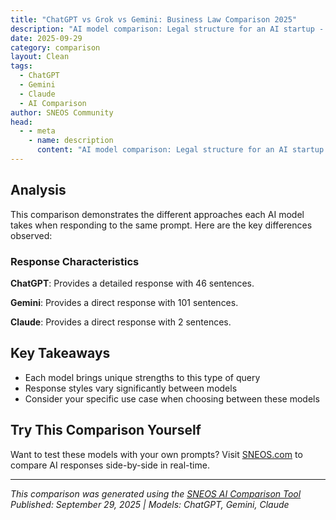 ```yaml
---
title: "ChatGPT vs Grok vs Gemini: Business Law Comparison 2025"
description: "AI model comparison: Legal structure for an AI startup - LLC vs Corp vs C-Corp in 2025..."
date: 2025-09-29
category: comparison
layout: Clean
tags:
  - ChatGPT
  - Gemini
  - Claude
  - AI Comparison
author: SNEOS Community
head:
  - - meta
    - name: description
      content: "AI model comparison: Legal structure for an AI startup - LLC vs Corp vs C-Corp in 2025..."
---
```


<ChatComparison
  title="ChatGPT vs Grok vs Gemini: Business Law Comparison 2025"
  prompt="Legal structure for an AI startup - LLC vs Corp vs C-Corp in 2025"
  :responses='{
    "ChatGPT": "When deciding on the legal structure for an AI startup in 2025, entrepreneurs commonly consider LLCs, Corporations (often C-Corporations), and sometimes S-Corporations. Each structure has distinct implications for liability, taxation, fundraising, governance, and compliance. Here\u0027s a comparison to help you choose the best option for your AI startup:\n\n---\n\n### 1. LLC (Limited Liability Company)\n**Overview:**  \nAn LLC is a flexible, hybrid business structure that provides limited liability protection to owners (called members) but allows for pass-through taxation.\n\n**Advantages:**  \n- **Limited Liability:** Protects owners\u0027 personal assets from business liabilities.  \n- **Pass-Through Taxation:** Profits and losses pass through directly to members\u2019 personal tax returns, avoiding double taxation.  \n- **Flexible Management:** Fewer formalities than a corporation; can be member-managed or manager-managed.  \n- **Simpler Compliance:** Less paperwork, fewer meetings, and easier record-keeping.  \n- **Profit Distribution Flexibility:** Members can allocate profits and losses disproportionately to ownership percentages.\n\n**Disadvantages:**  \n- **Investment \u0026 Fundraising:** Venture capital firms and many professional investors prefer investing in C-Corps due to stock options and clear equity structures.  \n- **Limited Stock Options:** LLCs cannot issue stock, making employee incentives like stock options complicated, which is a drawback for startups needing to attract tech talent.  \n- **Self-Employment Taxes:** Members may be subject to self-employment tax on all profits.\n\n**Best for:**  \n- Early-stage startups not immediately seeking venture capital.  \n- Founders who want simplicity, tax flexibility, and fewer compliance requirements.  \n- Businesses planning smaller scale or alternative funding sources.\n\n---\n\n### 2. Corporation (General, usually a C-Corp)\n**Overview:**  \nA corporation is a separate legal entity owned by shareholders. It is governed by a board of directors and officers.\n\n**Subtypes:**  \n- **C-Corporation:** Default for corporations, subject to corporate income tax.  \n- **S-Corporation:** Pass-through taxation but with restrictions on shareholders and stock classes. Not typically used by venture-backed startups.\n\n---\n\n### 3. C-Corporation (most common for startups)\n**Advantages:**  \n- **Attractive to Investors:** Preferred by VCs and angel investors due to standardized equity (common and preferred stock), stock options (like ISOs and NSOs), and simpler exit processes.  \n- **Limited Liability:** Protective wall between personal assets and corporate liabilities.  \n- **Perpetual Existence:** Continues regardless of ownership changes.  \n- **Employee Incentives:** Can issue stock options and other equity incentives critical for attracting top AI talent.  \n- **Potential Tax Benefits:** Qualified Small Business Stock (QSBS) exemptions may offer capital gains tax benefits for founders/investors.  \n- **Easier to Go Public:** If planning an IPO, a C-Corp is required.\n\n**Disadvantages:**  \n- **Double Taxation:** Corporation pays income tax on profits, then shareholders pay taxes on dividends (though many startups retain earnings, minimizing dividends).  \n- **More Formalities:** Annual meetings, board resolutions, bylaws, record-keeping, and compliance are required.  \n- **Costs:** Higher administrative and legal costs than an LLC.\n\n**Best for:**  \n- Startups seeking venture capital funding.  \n- Companies planning to issue stock options to employees.  \n- Businesses aiming for rapid growth, IPO, or acquisition.  \n- Founders wanting to attract serious investment and scale fast.\n\n---\n\n### Summary Table\n\n| Feature                  | LLC                          | C-Corporation                     | S-Corporation              |\n|--------------------------|------------------------------|----------------------------------|----------------------------|\n| **Liability Protection** | Yes                          | Yes                              | Yes                        |\n| **Taxation**             | Pass-through (single level)  | Double taxation                  | Pass-through (single level)|\n| **Stock Options**        | Difficult to issue            | Easy and standard                | Limited                    |\n| **Investor Preference**  | Less preferred                | Preferred                       | Not for VCs                |\n| **Formalities**          | Minimal                      | High (meetings, bylaws)          | Moderate                   |\n| **Flexibility**          | High                        | Lower                           | Moderate                   |\n| **Best For**             | Small, bootstrapped startups | Venture-funded and scalable AI startups | Small businesses with limited shareholders |\n\n---\n\n### Additional Considerations for AI Startups in 2025\n\n- **IP Ownership:** Choose a structure that facilitates clear intellectual property ownership and assignment agreements, critical in AI. Corporations often handle this more straightforwardly.  \n- **Equity Incentives for Talent:** AI startups often need to attract highly skilled engineers with equity compensation, favoring the C-Corp model.  \n- **Fundraising Plans:** If you plan to raise multiple funding rounds or pursue VC/angel investment, a C-Corp is almost always the preferred structure.  \n- **Tax Changes:** Monitor evolving tax laws regarding pass-through entities, capital gains, and stock options. C-Corp QSBS benefits can be significant if criteria are met.\n\n---\n\n### Recommendation\n\n**For most AI startups in 2025 aiming to grow fast, raise venture capital, hire top talent, and potentially go public or seek acquisition:**\n\n- **Form a Delaware C-Corporation.** It offers the best ecosystem for startup growth, investment, and employee equity plans.\n\n**If your AI startup is small, founder-funded, or focused on flexibility without immediate plans for VC investment:**\n\n- **Consider an LLC initially**, with the possibility to convert to a C-Corp later if needed.\n\n---\n\n**Consult with a startup-focused attorney and tax advisor to tailor the decision to your specific goals, location, and circumstances.** Laws frequently update, and professional guidance ensures compliance and optimal structure choice.",
    "Gemini": "Okay, let\u0027s break down the legal structure options for an AI startup in 2025, considering the potential future landscape and what each structure offers.  This is for informational purposes only and does not constitute legal or financial advice. Consult with qualified professionals for specific guidance tailored to your situation.\n\n**Factors to Consider in 2025 (Specific to AI Startups):**\n\n*   **AI Liability Landscape:** By 2025, the legal landscape around AI liability will likely be more defined.  How liable is the startup for outputs, decisions, or harms caused by its AI?  The legal structure can offer varying levels of liability protection.\n*   **Data Privacy and Compliance:**  Regulations like GDPR (or its global equivalents) are likely to be even more stringent. The chosen structure can affect how easily you can comply with these regulations.\n*   **IP Protection:** AI algorithms, datasets, and models are valuable IP. The structure should facilitate strong IP protection.\n*   **Investment Climate:** What kind of investors are you targeting?  Venture Capitalists (VCs) typically prefer certain structures over others.\n*   **Future Scalability:**  Do you plan for rapid growth, potential acquisition, or an IPO?\n*   **Tax Implications:**  Each structure has different tax implications, which can significantly impact your bottom line.\n*   **Employee Stock Options:** If you plan to attract talent with stock options, some structures are easier to manage than others.\n\n**Legal Structure Options:**\n\n1.  **Limited Liability Company (LLC):**\n\n    *   **Pros:**\n        *   **Simplicity:** Easier to set up and maintain than a corporation. Less administrative burden.\n        *   **Flexibility:**  More flexible in terms of management structure and profit distribution.  You can customize the operating agreement.\n        *   **Pass-Through Taxation:**  Profits and losses are passed through to the members\u0027 (owners\u0027) individual income taxes, avoiding double taxation (where the company pays tax on its profits and the owners pay tax again when they receive those profits).  This can be advantageous in the early stages when you might be operating at a loss.\n        *   **Liability Protection:** Protects the personal assets of the members from business debts and lawsuits.\n    *   **Cons:**\n        *   **Investor Appeal:**  Generally, LLCs are *less* attractive to venture capitalists.  VCs typically prefer corporations because of their familiar structure, ease of issuing stock, and potential for future IPOs.\n        *   **Tax Complexity (Potentially):** While pass-through taxation can be beneficial, it can also create complexities, especially as the business grows.  You might need to make estimated tax payments.\n        *   **Stock Options:**  Issuing stock options to employees is more complex with an LLC compared to a corporation. It can be done, but it requires more careful planning.\n        *   **Limited Scalability (Potentially):** While an LLC can scale, it\u0027s often seen as less suitable for very large, high-growth companies aiming for a public offering.\n        *   **Self-Employment Taxes:** Members are subject to self-employment taxes on their share of the company\u0027s profits.\n    *   **Suitable for:**\n        *   Early-stage AI startups with limited funding needs.\n        *   AI startups that are bootstrapped (self-funded).\n        *   Startups where the founders want maximum control and flexibility.\n        *   Startups that are not seeking venture capital in the short term.\n\n2.  **S Corporation (S-Corp):**\n\n    *   **Pros:**\n        *   **Pass-Through Taxation:** Similar to an LLC, profits and losses are passed through to the shareholders\u0027 individual income taxes.\n        *   **Potential Tax Savings:**  Shareholders who are also employees can pay themselves a reasonable salary and take the remaining profits as distributions, which are not subject to self-employment taxes. This can lead to tax savings compared to an LLC.\n        *   **Liability Protection:**  Protects personal assets from business debts and lawsuits.\n    *   **Cons:**\n        *   **Restrictions:**  S-Corps have stricter requirements than LLCs.  There are limitations on the number of shareholders and the types of shareholders.  S-Corps can only have one class of stock.\n        *   **Complexity:** More complex to set up and maintain than an LLC.\n        *   **Investor Appeal:**  Still less attractive to venture capitalists than a C-Corp, although slightly better than an LLC.\n    *   **Suitable for:**\n        *   AI startups with a few shareholders who are actively involved in the business.\n        *   Startups that want to minimize self-employment taxes.\n        *   Startups that are not seeking significant venture capital funding.\n\n3.  **C Corporation (C-Corp):**\n\n    *   **Pros:**\n        *   **Investor Appeal:**  The preferred structure for venture capitalists. C-Corps allow for the issuance of multiple classes of stock, which is crucial for attracting investors and compensating employees with stock options.\n        *   **Unlimited Shareholders:**  No limitations on the number or types of shareholders.\n        *   **Easy to Raise Capital:** Facilitates raising capital through the sale of stock.\n        *   **Stock Options:**  Easy to issue stock options to attract and retain talent.\n        *   **Liability Protection:** Strong protection of personal assets from business debts and lawsuits.\n        *   **Scalability:**  The most suitable structure for high-growth companies with plans for an IPO or acquisition.\n    *   **Cons:**\n        *   **Double Taxation:**  The C-Corp pays corporate income tax on its profits, and then shareholders pay individual income tax on dividends they receive.\n        *   **Complexity:**  The most complex and expensive structure to set up and maintain. Requires more stringent corporate governance.\n        *   **Administrative Burden:**  More regulatory compliance requirements.\n    *   **Suitable for:**\n        *   AI startups that are seeking significant venture capital funding.\n        *   Startups with plans for rapid growth and a potential IPO or acquisition.\n        *   Startups that need to attract and retain top talent with stock options.\n        *   Startups anticipating significant profits that might outweigh the double taxation issue, especially when considering strategic tax planning.\n\n**Specific Considerations for AI Startups in 2025:**\n\n*   **AI Ethics and Compliance:** By 2025, expect stricter regulations around AI ethics, bias, and transparency. The C-Corp structure, with its formal governance and board of directors, might be beneficial for demonstrating a commitment to ethical AI practices and regulatory compliance. An LLC can also handle this, but it might require more effort to establish clear governance structures.\n*   **Data Security and Privacy:** Given the sensitivity of data often used in AI, a C-Corp\u0027s formal structure and emphasis on compliance can be advantageous in demonstrating data security and privacy practices to investors and regulators.\n*   **IP Strategy:** The C-Corp is generally viewed as the best structure for managing and protecting intellectual property, especially as it relates to attracting investment.\n*   **Global Expansion:** If you plan to expand internationally, a C-Corp can be easier to manage from a legal and tax perspective.\n\n**Decision-Making Framework:**\n\nHere\u0027s a simplified decision-making framework:\n\n1.  **Funding Needs:**\n    *   **Bootstrapped/Small Seed Funding:**  LLC or S-Corp might be sufficient.\n    *   **Venture Capital:**  C-Corp is almost mandatory.\n2.  **Growth Plans:**\n    *   **Slow/Steady Growth:**  LLC or S-Corp.\n    *   **Rapid Growth/IPO/Acquisition:**  C-Corp.\n3.  **Tax Situation:**\n    *   **Early Losses:**  LLC or S-Corp (pass-through taxation).\n    *   **Significant Profits (Later Stage):**  C-Corp might be advantageous with proper tax planning, especially with strategies to mitigate double taxation.\n4.  **Complexity Tolerance:**\n    *   **Simple is Key:**  LLC.\n    *   **Willing to Invest in Legal/Accounting:**  C-Corp.\n5.  **Liability Concerns:**\n    *   **High Risk/High Liability Potential:** C-Corp is arguably the strongest from a liability perspective, but all structures provide liability protection. Consult with legal counsel on insurance and other risk mitigation strategies.\n\n**Recommendations:**\n\n*   **Early Stage (Idea Phase, Limited Funding):** Start with an LLC for its simplicity and flexibility. You can always convert to a C-Corp later if you need to raise venture capital.\n*   **Seeking Seed Funding/Early VC:** Consider forming a C-Corp from the outset or converting from an LLC to a C-Corp.\n*   **High-Growth Potential/IPO Aspirations:** C-Corp is the clear choice.\n\n**Crucial Next Steps:**\n\n1.  **Consult with an Attorney:** This is absolutely essential.  An attorney specializing in startup law can advise you on the best structure for your specific circumstances and help you navigate the legal requirements.\n2.  **Consult with a Tax Advisor:** A tax advisor can help you understand the tax implications of each structure and develop a tax strategy that is tailored to your business.\n3.  **Create a Business Plan:** A well-defined business plan will help you determine your funding needs, growth plans, and long-term goals, which will inform your choice of legal structure.\n4.  **Consider Delaware:** Many startups, particularly those seeking venture capital, incorporate in Delaware due to its favorable corporate laws.\n\nRemember that the best legal structure for your AI startup in 2025 will depend on your unique circumstances.  Do your research, seek professional advice, and choose the structure that will best support your long-term goals. Good luck!\n",
    "Claude": "Invalid API source. Please specify \u0027openai\u0027, \u0027anthropic\u0027, \u0027gemini\u0027, \u0027gemini-grounding\u0027, \u0027deepseek\u0027, \u0027grok\u0027, \u0027grok-live\u0027, or \u0027mistral\u0027."
  }'
  published-date="14:38"
/>

## Analysis

This comparison demonstrates the different approaches each AI model takes when responding to the same prompt. Here are the key differences observed:

### Response Characteristics

**ChatGPT**: Provides a detailed response with 46 sentences. 

**Gemini**: Provides a direct response with 101 sentences. 

**Claude**: Provides a direct response with 2 sentences. 

## Key Takeaways

- Each model brings unique strengths to this type of query
- Response styles vary significantly between models
- Consider your specific use case when choosing between these models

## Try This Comparison Yourself

Want to test these models with your own prompts? Visit [SNEOS.com](https://sneos.com) to compare AI responses side-by-side in real-time.

---

*This comparison was generated using the [SNEOS AI Comparison Tool](https://sneos.com)*
*Published: September 29, 2025 | Models: ChatGPT, Gemini, Claude*
